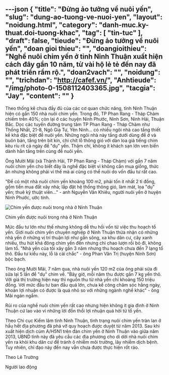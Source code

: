 ---json
{
    "title": "Đừng ảo tưởng về nuôi yến",
    "slug": "dung-ao-tuong-ve-nuoi-yen",
    "layout": "noidung.html",
    "category": "danh-muc.ky-thuat.doi-tuong-khac",
    "tag": [
        "tin-tuc"
    ],
    "draft": false,
    "tieude": "Đừng ảo tưởng về nuôi yến",
    "doan gioi thieu": "",
    "doangioithieu": "Nghề nuôi chim yến ở tỉnh Ninh Thuận xuất hiện cách đây gần 10 năm, từ vài hộ lẻ tẻ đến nay đã phát triển rầm rộ.",
    "doan2vach": "",
    "noidung": "",
    "trichdan": "http://cafef.vn/",
    "Anhtieude": "/img/photo-0-1508112403365.jpg",
    "tacgia": "Jay",
    "__content__": ""
}
---
<p><span style="font-size:14px">Theo thống k&ecirc; chưa đầy đủ của c&aacute;c cơ quan chức năng, tỉnh Ninh Thuận hiện c&oacute; gần 150 nh&agrave; nu&ocirc;i chim yến. Trong đ&oacute;, TP Phan Rang - Th&aacute;p Ch&agrave;m chiếm tr&ecirc;n 40%; c&ograve;n lại ở c&aacute;c huyện Ninh Phước, Ninh Sơn, Ninh Hải, Thuận Bắc. Dọc c&aacute;c tuyến đường trung t&acirc;m TP Phan Rang - Th&aacute;p Ch&agrave;m như Thống Nhất, 21-8, Ng&ocirc; Gia Tự, Y&ecirc;n Ninh... c&oacute; nhiều ng&ocirc;i nh&agrave; cao tầng thiết kế kh&aacute; đặc biệt để nu&ocirc;i yến. Những ng&ocirc;i nh&agrave; n&agrave;y tầng dưới d&ugrave;ng để ở v&agrave; bu&ocirc;n b&aacute;n, tầng tr&ecirc;n b&iacute;t k&iacute;n, chi ch&iacute;t lỗ th&ocirc;ng gi&oacute; với d&agrave;n loa giả tiếng chim k&ecirc;u r&iacute;u r&iacute;t cả ng&agrave;y để &quot;dụ&quot; yến. Thậm ch&iacute;, kh&ocirc;ng &iacute;t kh&aacute;ch sạn lớn ven biển d&agrave;nh hẳn tầng tr&ecirc;n c&ugrave;ng để nu&ocirc;i yến.</span></p>

<p><span style="font-size:14px">&Ocirc;ng Mười M&atilde;i (x&atilde; Th&agrave;nh Hải, TP Phan Rang - Th&aacute;p Ch&agrave;m) với gần 7 năm nu&ocirc;i chim yến cho biết đ&acirc;y l&agrave; nghề đặc biệt v&igrave; kh&ocirc;ng cần mua giống, thức ăn nhưng kh&ocirc;ng phải v&igrave; thế m&agrave; ai cũng c&oacute; thể nu&ocirc;i do vốn đầu tư rất cao.</span></p>

<p><span style="font-size:14px">&quot;Để c&oacute; một nh&agrave; nu&ocirc;i chim yến khoảng 100 m2, phải tốn &iacute;t nhất 2 tỉ đồng, gồm tiền mua đất x&acirc;y nh&agrave;; lắp đặt hệ thống th&ocirc;ng gi&oacute;, l&agrave;m m&aacute;t, loa &quot;dụ&quot; yến; thu&ecirc; kỹ thuật vi&ecirc;n...&quot; - anh Nguyễn Văn Khi&ecirc;u, người nu&ocirc;i yến ở huyện Ninh Phước, ước t&iacute;nh.</span></p>

<p><span style="font-size:14px"><img alt="Chim yến được nuôi trong nhà ở Ninh Thuận" id="img_e50d3c80-b205-11e7-8d04-55975618b937" src="http://cafefcdn.com/2017/photo-0-1508112403365.jpg" /></span></p>

<p><span style="font-size:14px">Chim yến được nu&ocirc;i trong nh&agrave; ở Ninh Thuận</span></p>

<p><span style="font-size:14px">Mức đầu tư lớn như thế nhưng kh&ocirc;ng dễ thu hồi vốn từ việc thu hoạch tổ yến. Giới nu&ocirc;i chim yến chuy&ecirc;n nghiệp ở Ninh Thuận thừa nhận c&oacute; những nh&agrave; yến ở những vị tr&iacute; thuận lợi như gần s&ocirc;ng, xa khu d&acirc;n cư, c&acirc;y xanh nhiều, thu h&uacute;t kh&aacute; đ&ocirc;ng chim yến đến nhưng chỉ chao lượn rồi bỏ đi, kh&ocirc;ng l&agrave;m tổ. &quot;Nh&agrave; yến của t&ocirc;i x&acirc;y gần 3 năm nhưng thu hoạch chưa đến 7 lạng tổ th&ocirc;. Đầu tư kiểu n&agrave;y, lỗ l&agrave; c&aacute;i chắc&quot; - &ocirc;ng Phan Văn Trị (huyện Ninh Sơn) bộc bạch.</span></p>

<p><span style="font-size:14px">Theo &ocirc;ng Mười M&atilde;i, 7 năm qua, nh&agrave; nu&ocirc;i yến 120 m2 của &ocirc;ng phải sửa đi sửa lại 5 lần để &quot;dụ&quot; chim về. &quot;B&acirc;y giờ, mỗi năm thu được gần 7 kg yến th&ocirc;. Với gi&aacute; thị trường hiện nay th&igrave; nguồn thu từ nh&agrave; yến chỉ khoảng 150 triệu đồng. Với mức đầu tư ban đầu qu&aacute; lớn, chưa kể c&ocirc;ng chăm s&oacute;c hằng ng&agrave;y, khoản lợi nhuận c&oacute; được l&agrave; qu&aacute; nhỏ so với những ng&agrave;nh nghề kh&aacute;c&quot; - &ocirc;ng M&atilde;i ng&aacute;n ngẩm.</span></p>

<p><span style="font-size:14px">Rủi ro của nghề nu&ocirc;i chim yến rất cao nhưng hiện kh&ocirc;ng &iacute;t gia đ&igrave;nh ở Ninh Thuận cứ lao v&agrave;o v&igrave; những lời đồn thổi lợi nhuận qu&aacute; hời từ tổ yến.</span></p>

<p><span style="font-size:14px">Theo Chi cục Kiểm l&acirc;m tỉnh Ninh Thuận, t&igrave;nh trạng nu&ocirc;i chim yến tr&agrave;n lan ở hầu hết địa phương đ&atilde; ph&aacute; vỡ quy hoạch được duyệt từ năm 2013. Sau khi xuất hiện dịch c&uacute;m A/H5N1 tr&ecirc;n đ&agrave;n chim yến ở Ninh Thuận v&agrave;o giữa năm 2013, UBND tỉnh n&agrave;y đ&atilde; y&ecirc;u cầu c&aacute;c địa phương cho di dời nh&agrave; nu&ocirc;i chim yến ra khỏi khu d&acirc;n cư để tr&aacute;nh &ocirc; nhiễm m&ocirc;i trường, l&acirc;y nhiễm dịch bệnh. Tuy nhi&ecirc;n, chỉ đạo n&agrave;y đến nay vẫn chưa được thực hiện rốt r&aacute;o.</span></p>

<p><span style="font-size:14px">Theo L&ecirc; Trường</span></p>

<p><span style="font-size:14px">Người lao động</span></p>
